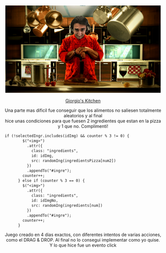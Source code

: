 <p align="center"><img src ="https://github.com/TeoDiaz/Giorgios-kitchen/blob/master/images/chicote-giorgio.png" width="500" hight="500"></img>
</p>

<p align="center">
<a href="https://teodiaz.github.io/Giorgios-kitchen/">Giorgio's Kitchen</a>
</p>
<p align="center">Una parte mas dificil fue conseguir que los alimentos no saliesen totalmente aleatorios y al final<br>
hice unas condiciones para que fuesen 2 ingredientes que estan en la pizza y 1 que no. Complimenti!</p>


```
if (!selectedIngr.includes(idImg) && counter % 3 != 0) {
        $("<img>")
          .attr({
            class: "ingredients",
            id: idImg,
            src: randomIng(ingredientsPizza[num2])
          })
          .appendTo("#ingre");
        counter++;
      } else if (counter % 3 == 0) {
        $("<img>")
          .attr({
            class: "ingredients",
            id: idImgNo,
            src: randomIng(ingredients[num])
          })
          .appendTo("#ingre");
        counter++;
      }
```

<p align="center">Juego creado en 4 dias exactos, con diferentes intentos de varias acciones, como el DRAG & DROP. Al final no lo consegui implementar como yo quise. Y lo que hice fue un evento click</p>

